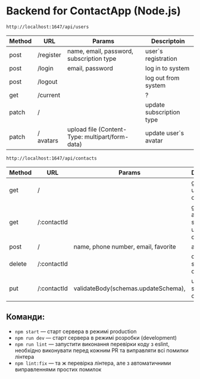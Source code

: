 # Backend for ContactApp (Node.js)

`http://localhost:1647/api/users`

| Method | URL       | Params                                          | Descriptoin              |
| ------ | --------- | ----------------------------------------------- | ------------------------ |
| post   | /register | name, email, password, subscription type        | user`s registration      |
| post   | /login    | email, password                                 | log in to system         |
| post   | /logout   |                                                 | log out from system      |
| get    | /current  |                                                 | ?                        |
| patch  | /         |                                                 | update subscription type |
| patch  | / avatars | upload file (Content-Type: multipart/form-data) | update user`s avatar     |

`http://localhost:1647/api/contacts`

| Method | URL         | Params                              | Descriptoin                            |
| ------ | ----------- | ----------------------------------- | -------------------------------------- |
| get    | /           |                                     | get all user`s contacts                |
| get    | /:contactId |                                     | get info about specific user`s contact |
| post   | /           | name, phone number, email, favorite | add contact                            |
| delete | /:contactId |                                     | delete specific contact                |
| put    | /:contactId | validateBody(schemas.updateSchema), | update specific contact                |

## Команди:

- `npm start` &mdash; старт сервера в режимі production
- `npm run dev` &mdash; старт сервера в режимі розробки (development)
- `npm run lint` &mdash; запустити виконання перевірки коду з eslint, необхідно виконувати перед кожним PR та виправляти всі помилки лінтера
- `npm lint:fix` &mdash; та ж перевірка лінтера, але з автоматичними виправленнями простих помилок
